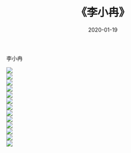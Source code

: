 ﻿---
layout: post
title:  《李小冉》
date:   2020-01-19
img: http://pic.660000.xyz/1:/壁纸/明星魅力/华人明星/李小冉/000.jpg
categories: [美女, 清纯, 唯美]
---

李小冉

 ![](http://pic.660000.xyz/1:/壁纸/明星魅力/华人明星/李小冉/001.jpg) <br>![](http://pic.660000.xyz/1:/壁纸/明星魅力/华人明星/李小冉/002.jpg) <br>![](http://pic.660000.xyz/1:/壁纸/明星魅力/华人明星/李小冉/003.jpg) <br>![](http://pic.660000.xyz/1:/壁纸/明星魅力/华人明星/李小冉/004.jpg) <br>![](http://pic.660000.xyz/1:/壁纸/明星魅力/华人明星/李小冉/005.jpg) <br>![](http://pic.660000.xyz/1:/壁纸/明星魅力/华人明星/李小冉/006.jpg) <br>![](http://pic.660000.xyz/1:/壁纸/明星魅力/华人明星/李小冉/007.jpg) <br>![](http://pic.660000.xyz/1:/壁纸/明星魅力/华人明星/李小冉/008.jpg) <br>![](http://pic.660000.xyz/1:/壁纸/明星魅力/华人明星/李小冉/009.jpg) <br>![](http://pic.660000.xyz/1:/壁纸/明星魅力/华人明星/李小冉/010.jpg) <br>![](http://pic.660000.xyz/1:/壁纸/明星魅力/华人明星/李小冉/011.jpg) <br>![](http://pic.660000.xyz/1:/壁纸/明星魅力/华人明星/李小冉/012.jpg) <br>![](http://pic.660000.xyz/1:/壁纸/明星魅力/华人明星/李小冉/013.jpg) <br>